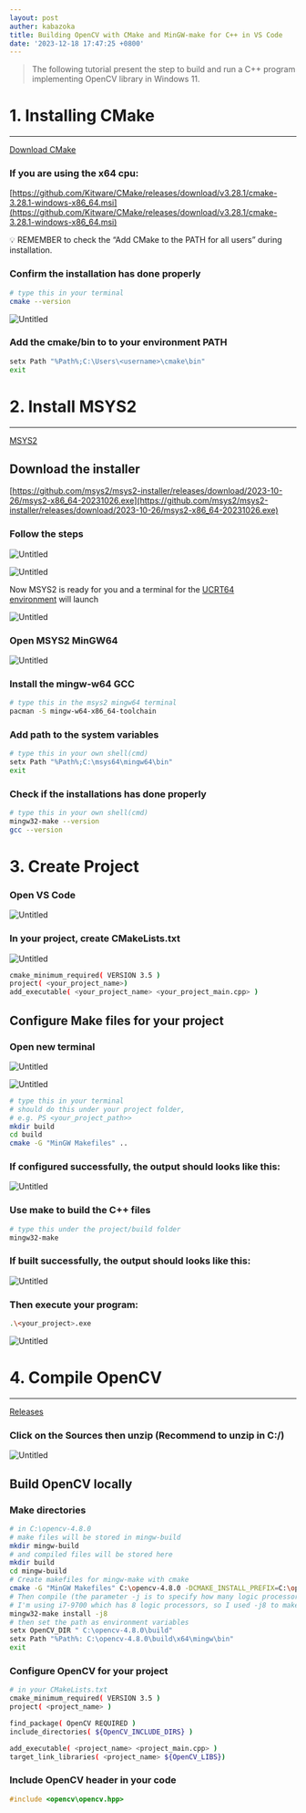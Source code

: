 ```yaml
---
layout: post
auther: kabazoka
title: Building OpenCV with CMake and MinGW-make for C++ in VS Code
date: '2023-12-18 17:47:25 +0800'
---
```


> The following tutorial present the step to build and run a C++ program implementing OpenCV library in Windows 11.
> 

# 1. Installing CMake

---

[Download CMake](https://cmake.org/download/)

### If you are using the x64 cpu:

[https://github.com/Kitware/CMake/releases/download/v3.28.1/cmake-3.28.1-windows-x86_64.msi](https://github.com/Kitware/CMake/releases/download/v3.28.1/cmake-3.28.1-windows-x86_64.msi)

<aside>
💡 REMEMBER  to check the “Add CMake to the PATH for all users” during installation.

</aside>

### Confirm the installation has done properly

```bash
# type this in your terminal
cmake --version
```

![Untitled](/assets/post_cmake/Untitled.png)

### Add the cmake/bin to to your environment PATH

```bash
setx Path "%Path%;C:\Users\<username>\cmake\bin"
exit
```

# 2. Install MSYS2

---

[MSYS2](https://www.msys2.org/)

## Download the installer

[https://github.com/msys2/msys2-installer/releases/download/2023-10-26/msys2-x86_64-20231026.exe](https://github.com/msys2/msys2-installer/releases/download/2023-10-26/msys2-x86_64-20231026.exe)

### Follow the steps

![Untitled](/assets/post_cmake/Untitled%201.png)

![Untitled](/assets/post_cmake/Untitled%202.png)

Now MSYS2 is ready for you and a terminal for the [UCRT64 environment](https://www.msys2.org/docs/environments/) will launch

![Untitled](/assets/post_cmake/Untitled%203.png)

### Open MSYS2 MinGW64

![Untitled](/assets/post_cmake/Untitled%204.png)

### Install the mingw-w64 GCC

```bash
# type this in the msys2 mingw64 terminal
pacman -S mingw-w64-x86_64-toolchain
```

### Add path to the system variables

```bash
# type this in your own shell(cmd)
setx Path "%Path%;C:\msys64\mingw64\bin"
exit
```

### Check if the installations has done properly

```bash
# type this in your own shell(cmd)
mingw32-make --version
gcc --version
```

# 3. Create Project

### Open VS Code

![Untitled](/assets/post_cmake/Untitled%205.png)

### In your project, create CMakeLists.txt

![Untitled](/assets/post_cmake/Untitled%206.png)

```bash
cmake_minimum_required( VERSION 3.5 )
project( <your_project_name>)
add_executable( <your_project_name> <your_project_main.cpp> )
```

## Configure Make files for your project

### Open new terminal

![Untitled](/assets/post_cmake/Untitled%207.png)

![Untitled](/assets/post_cmake/Untitled%208.png)

```bash
# type this in your terminal
# should do this under your project folder, 
# e.g. PS <your_project_path>>
mkdir build
cd build
cmake -G "MinGW Makefiles" ..
```

### If configured successfully, the output should looks like this:

![Untitled](/assets/post_cmake/Untitled%209.png)

### Use make to build the C++ files

```bash
# type this under the project/build folder
mingw32-make
```

### If built successfully, the output should looks like this:

![Untitled](/assets/post_cmake/Untitled%2010.png)

### Then execute your program:

```bash
.\<your_project>.exe
```

![Untitled](/assets/post_cmake/Untitled%2011.png)

# 4. Compile OpenCV

---

[Releases](https://opencv.org/releases/)

### Click on the Sources then unzip (Recommend to unzip in C:/)

![Untitled](/assets/post_cmake/Untitled%2012.png)

## Build OpenCV locally

### Make directories

```bash
# in C:\opencv-4.8.0
# make files will be stored in mingw-build
mkdir mingw-build
# and compiled files will be stored here
mkdir build
cd mingw-build
# Create makefiles for mingw-make with cmake
cmake -G "MinGW Makefiles" C:\opencv-4.8.0 -DCMAKE_INSTALL_PREFIX=C:\opencv-4.8.0\build -DEBUILD_TESTS=OFF -DBUILD_PREF_TESTS=OFF
# Then compile (the parameter -j is to specify how many logic processors to run)
# I'm using i7-9700 which has 8 logic processors, so I used -j8 to make it faster
mingw32-make install -j8
# then set the path as environment variables
setx OpenCV_DIR " C:\opencv-4.8.0\build"
setx Path "%Path%: C:\opencv-4.8.0\build\x64\mingw\bin"
exit
```

### Configure OpenCV for your project

```bash
# in your CMakeLists.txt
cmake_minimum_required( VERSION 3.5 )
project( <project_name> )

find_package( OpenCV REQUIRED )
include_directories( ${OpenCV_INCLUDE_DIRS} )

add_executable( <project_name> <project_main.cpp> )
target_link_libraries( <project_name> ${OpenCV_LIBS})
```

### Include OpenCV header in your code

```C++
#include <opencv\opencv.hpp>
```